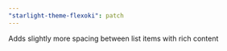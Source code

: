 ```yaml
---
"starlight-theme-flexoki": patch
---
```


Adds slightly more spacing between list items with rich content
